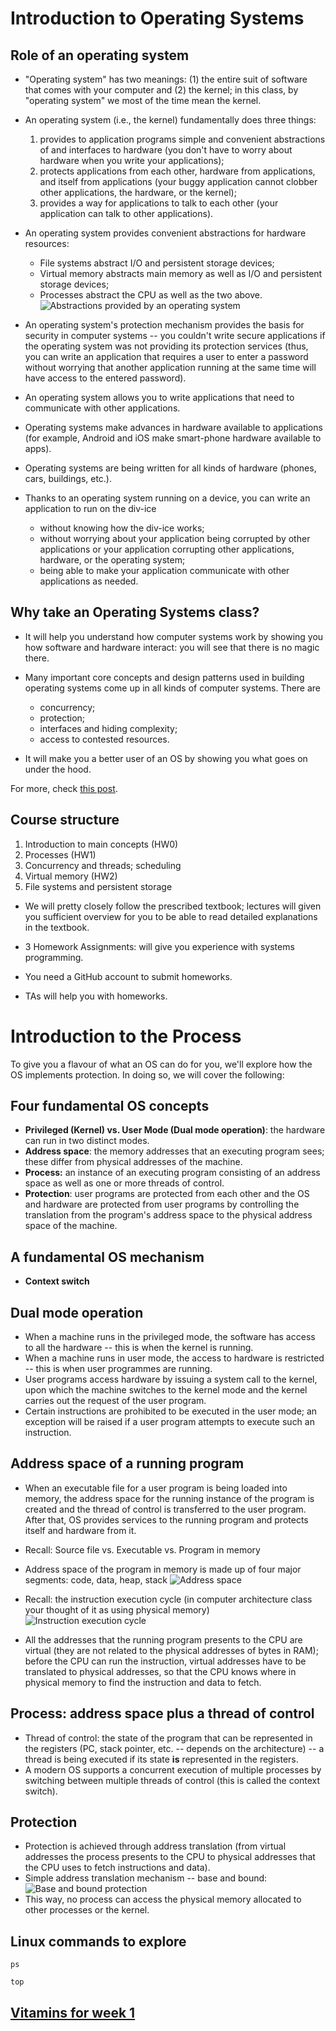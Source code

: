 # Introduction to Operating Systems #

## Role of an operating system ##

- "Operating system" has two meanings: (1) the entire suit of software
  that comes with your computer and (2) the kernel; in this class, by
  "operating system" we most of the time mean the kernel.

- An operating system (i.e., the kernel) fundamentally does three
  things:
  1. provides to application programs simple and convenient
  abstractions of and interfaces to hardware (you don't have to worry
  about hardware when you write your applications);
  2. protects applications from each other, hardware from applications,
    and itself from applications (your buggy application cannot
    clobber other applications, the hardware, or the kernel);
  3. provides a way for applications to talk to each other (your
    application can talk to other applications).

- An operating system provides convenient abstractions for hardware
  resources:
  - File systems abstract I/O and persistent storage devices;
  - Virtual memory abstracts main memory as well as I/O and
    persistent storage devices;
  - Processes abstract the CPU as well as the two
    above.![Abstractions provided by an operating system](abstractions-os.png)
	
- An operating system's protection mechanism provides the basis for
  security in computer systems -- you couldn't write secure
  applications if the operating system was not providing its
  protection services (thus, you can write an application that
  requires a user to enter a password without worrying that another
  application running at the same time will have access to the entered
  password).

- An operating system allows you to write applications that need to
  communicate with other applications.

- Operating systems make advances in hardware available to
  applications (for example, Android and iOS make smart-phone hardware
  available to apps).

- Operating systems are being written for all kinds of hardware
  (phones, cars, buildings, etc.).

- Thanks to an operating system running on a device, you can write an
  application to run on the div-ice
  - without knowing how the div-ice works;
  - without worrying about your application being corrupted by other
    applications or your application corrupting other applications,
    hardware, or the operating system;
  - being able to make your application communicate with other
    applications as needed.

## Why take an Operating Systems class? ##

- It will help you understand how computer systems work by showing you
  how software and hardware interact: you will see that there is no
  magic there.

- Many important core concepts and design patterns used in building
  operating systems come up in all kinds of computer systems. There
  are
  - concurrency;
  - protection;
  - interfaces and hiding complexity;
  - access to contested resources.

- It will make you a better user of an OS by showing you what goes on
  under the hood.

For more, check [this post](http://blog.regehr.org/archives/164).

## Course structure ##

1. Introduction to main concepts (HW0)
2. Processes (HW1)
3. Concurrency and threads; scheduling
4. Virtual memory (HW2)
5. File systems and persistent storage

- We will pretty closely follow the prescribed textbook; lectures will
  given you sufficient overview for you to be able to read detailed
  explanations in the textbook.

- 3 Homework Assignments: will give you experience with systems
  programming.
- You need a GitHub account to submit homeworks.
- TAs will help you with homeworks.

# Introduction to the Process #

To give you a flavour of what an OS can do for you, we'll explore how
the OS implements protection. In doing so, we will cover the
following:

## Four fundamental OS concepts ##
- **Privileged (Kernel) vs. User Mode (Dual mode operation)**: the
    hardware can run in two distinct modes.
- **Address space**: the memory addresses that an executing program
    sees; these differ from physical addresses of the machine.
- **Process:** an instance of an executing program consisting of an
    address space as well as one or more threads of control.	
- **Protection**:  user programs are protected from each other and the
    OS and hardware are protected from user programs by controlling
    the translation from the program's address space to the physical
    address space of the machine.

## A fundamental OS mechanism ##

- **Context switch**

## Dual mode operation ##

- When a machine runs in the privileged mode, the software has access
   to all the hardware -- this is when the kernel is running.
- When a machine runs in user mode, the access to hardware is
  restricted -- this is when user programmes are running.
- User programs access hardware by issuing a system call to the
  kernel, upon which the machine switches to the kernel mode and the
  kernel carries out the request of the user program.
- Certain instructions are prohibited to be executed in the user mode;
  an exception will be raised if a user program attempts to execute
  such an instruction.

## Address space of a running program ##

- When an executable file for a user program is being loaded into
  memory, the address space for the running instance of the program is
  created and the thread of control is transferred to the user
  program. After that, OS provides services to the running program and
  protects itself and hardware from it.

- Recall: Source file vs. Executable vs. Program in memory

- Address space of the program in memory is made up of four major
  segments: code, data, heap, stack
![Address space](address_space.png)

- Recall: the instruction execution cycle (in computer architecture
  class your thought of it as using physical memory)
![Instruction execution cycle](pc1.png)

- All the addresses that the running program presents to the CPU are
  virtual (they are not related to the physical addresses of bytes in
  RAM); before the CPU can run the instruction, virtual addresses have
  to be translated to physical addresses, so that the CPU knows where
  in physical memory to find the instruction and data to fetch.

## Process: address space plus a thread of control ##

- Thread of control: the state of the program that can be represented
  in the registers (PC, stack pointer, etc. -- depends on the
  architecture) -- a thread is being executed if its state **is**
  represented in the registers.
- A modern OS supports a concurrent execution of multiple processes by
  switching between multiple threads of control (this is called the
  context switch).


## Protection ##

- Protection is achieved through address translation (from virtual
  addresses the process presents to the CPU to physical addresses that
  the CPU uses to fetch instructions and data).
- Simple address translation mechanism -- base and bound:
![Base and bound protection](physmem.png)
- This way, no process can access the physical memory allocated to
  other processes or the kernel.


## Linux commands to explore ##

`ps`

`top`

## [Vitamins for week 1](https://github.com/WITS-COMS2001/vitamins/tree/master/week1) ##

